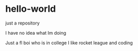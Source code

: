 # hello-world
just a repository

I have no idea what Im doing

Just a fl boi who is in college
I like rocket league and coding
